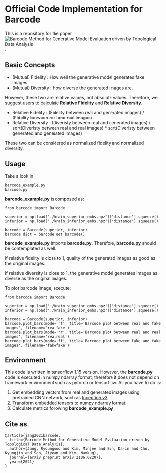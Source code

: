 # Official Code Implementation for Barcode
This is a repository for the paper ![Barcode Method for Generative Model Evaluation driven by Topological Data Analysis](https://arxiv.org/abs/2106.02207).

## Basic Concepts

- (Mutual) Fidelity : How well the generative model generates fake images.
- (Mutual) Diversity : How diverse the generated images are.

However, these two are relative values, not absolute values. Therefore, we suggest users to calculate **Relative Fidelity** and **Relative Diversity**.

- Relative Fidelity : (Fidelity between real and generated images) / (Fidelity between real and real images)
- Relative Diversity : (Diveristy between real and generated images) / sqrt(Diveristy between real and real images) * sqrt(Diveristy between generated and generated images)


These two can be considered as normalized fidelity and normalized diversity.

## Usage

Take a look in

    barcode_example.py
    barcode.py

**barcode_example.py** is composed as:

```
from barcode import Barcode

superior = np.load('./brain_superior_embs.npz')['distance'].squeeze()
inferior = np.load('./brain_inferior_embs.npz')['distance'].squeeze()

barcode = Barcode(superior, inferior)
barcode_dict = barcode.get_barcode()
```

**barcode_example.py** imports **barcode.py**. Therefore, **barcode.py** should be contemplated as well.

If relative fidelity is close to 1, quality of the generated images as good as the original images.

If relative diversity is close to 1, the generative model generates images as diverse as the original images.


To plot barcode image, execute:

```
from barcode import Barcode

superior = np.load('./brain_superior_embs.npz')['distance'].squeeze()
inferior = np.load('./brain_inferior_embs.npz')['distance'].squeeze()

barcode = Barcode(superior, inferior)
barcode.plot_bars(mode='rf', title='Barcode plot between real and fake images', filename='realfake')
barcode.plot_bars(mode='rr', title='Barcode plot between real and real images', filename='realreal')
barcode.plot_bars(mode='ff', title='Barcode plot between fake and fake images', filename='fakefake')

```

## Environment

This code is written in tensorflow 1.15 version. However, the **barcode.py** code is executed in numpy ndarray format, therefore it does not depend on framework environment such as pytorch or tensorflow. All you have to do is:

1. Get embedding vectors from real and generated images using pretrained CNN network, such as [Inception v3](https://www.cv-foundation.org/openaccess/content_cvpr_2016/papers/Szegedy_Rethinking_the_Inception_CVPR_2016_paper.pdf).
2. Transform embedded tensors to numpy ndarray format.
3. Calculate metrics following **barcode_example.py**

## Cite as

```
@article{jang2021barcode,
  title={Barcode Method for Generative Model Evaluation driven by Topological Data Analysis},
  author={Jang, Ryoungwoo and Kim, Minjee and Eun, Da-in and Cho, Kyungjin and Seo, Jiyeon and Kim, Namkug},
  journal={arXiv preprint arXiv:2106.02207},
  year={2021}
}
```

